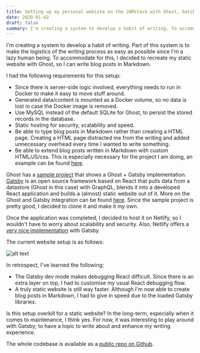 ```yaml
---
title: Setting up my personal website on the JAMstack with Ghost, Gatsby, React, Docker, MySQL and Netlify
date: 2020-01-02
draft: false
summary: I'm creating a system to develop a habit of writing. To accommodate for this, I decided to recreate my static website with Ghost, so I could write blog posts in Markdown.
---
```


I'm creating a system to develop a habit of writing. Part of this system is to make the logistics of the writing process as easy as possible since I'm a lazy human being. To accommodate for this, I decided to recreate my static website with Ghost, so I can write blog posts in Markdown.

I had the following requirements for this setup:

- Since there is server-side logic involved, everything needs to run in Docker to make it easy to move stuff around.
- Generated data/content is mounted as a Docker volume, so no data is lost in case the Docker image is removed.
- Use MySQL instead of the default SQLite for Ghost, to persist the stored records in the database.
- Static hosting for security, scalability and speed.
- Be able to type blog posts in Markdown rather than creating a HTML page. Creating a HTML page distracted me from the writing and added unnecessary overhead every time I wanted to write something.
- Be able to extend blog posts written in Markdown with custom HTML/JS/css. This is especially necessary for the project I am doing, an example can be found [here](https://bastiangeneugelijk.com/public-transport-assistant/).

Ghost has a [sample project](https://github.com/TryGhost/gatsby-starter-ghost) that shows a Ghost + Gatsby implementation. [Gatsby](https://www.gatsbyjs.org) is an open source framework based on React that pulls data from a datastore (Ghost in this case) with GraphQL, blends it into a developed React application and builds a (almost) static website out of it. More on the Ghost and Gatsby integration can be found [here](https://ghost.org/docs/api/v3/gatsby/). Since the sample project is pretty good, I decided to clone it and make it my own.

Once the application was completed, I decided to host it on Netlify, so I wouldn't have to worry about scalability and security. Also, Netlify offers a [very nice implementation](https://www.netlify.com/blog/2016/02/24/a-step-by-step-guide-gatsby-on-netlify/) with Gatsby.

The current website setup is as follows:

![alt text](/images/gatsby-setup.png "Gatsby setup with Netlify")

In retrospect, I've learned the following:  

- The Gatsby dev mode makes debugging React difficult. Since there is an extra layer on top, I had to customise my usual React debugging flow.  
- A truly static website is still way faster. Although I'm now able to create blog posts in Markdown, I had to give in speed due to the loaded Gatsby libraries.

Is this setup overkill for a static website? In the long-term, especially when it comes to maintenance, I think yes. For now, it was interesting to play around with Gatsby; to have a topic to write about and enhance my writing experience.

The whole codebase is available as a [public repo on Github](https://github.com/devbas/bastiangeneugelijk.com).

